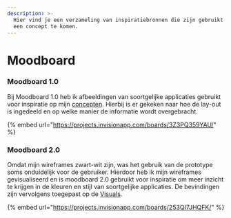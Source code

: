 ```yaml
---
description: >-
  Hier vind je een verzameling van inspiratiebronnen die zijn gebruikt om tot
  een concept te komen.
---
```


# Moodboard

### Moodboard 1.0

Bij Moodboard 1.0 heb ik afbeeldingen van soortgelijke applicaties gebruikt voor inspiratie op mijn [concepten](concept.md). Hierbij is er gekeken naar hoe de lay-out is ingedeeld en op welke manier de informatie wordt overgebracht. 

{% embed url="https://projects.invisionapp.com/boards/3Z3PQ359YAU/" %}



### Moodboard 2.0

Omdat mijn wireframes zwart-wit zijn, was het gebruik van de prototype soms onduidelijk voor de gebruiker. Hierdoor heb ik mijn wireframes gevisualiseerd en is moodboard 2.0 gebruikt voor inspiratie om meer inzicht te krijgen in de kleuren en stijl van soortgelijke applicaties. De bevindingen zijn vervolgens toegepast op de [Visuals](../product-ontwikkeling/visuals/).

{% embed url="https://projects.invisionapp.com/boards/253QI7JHQFK/" %}



